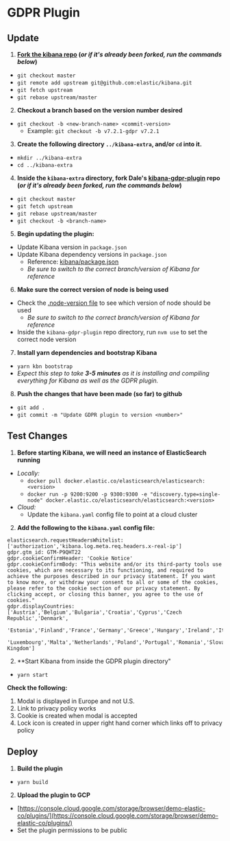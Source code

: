 # GDPR Plugin

## Update

1. **[Fork the kibana repo](https://github.com/elastic/kibana) (*or if it's already been forked, run the commands below*)**
  - `git checkout master`
  - `git remote add upstream git@github.com:elastic/kibana.git`
  - `git fetch upstream`
  - `git rebase upstream/master`
2. **Checkout a branch based on the version number desired**
  - `git checkout -b <new-branch-name> <commit-version>`
    - Example: `git checkout -b v7.2.1-gdpr v7.2.1`
3. **Create the following directory `../kibana-extra`, and/or `cd` into it.**
  - `mkdir ../kibana-extra`
  - `cd ../kibana-extra`
4. **Inside the `kibana-extra` directory, fork Dale's [kibana-gdpr-plugin](https://github.com/gingerwizard/kibana-gdpr-plugin) repo (*or if it's already been forked, run the commands below*)**
  - `git checkout master`
  - `git fetch upstream`
  - `git rebase upstream/master`
  - `git checkout -b <branch-name>`
5. **Begin updating the plugin:**
  - Update Kibana version in `package.json`
  - Update Kibana dependency versions in `package.json`
    - Reference: [kibana/package.json](https://github.com/elastic/kibana/blob/master/package.json)
    - *Be sure to switch to the correct branch/version of Kibana for reference*
6. **Make sure the correct version of node is being used**
  - Check the [.node-version file](https://github.com/elastic/kibana/blob/master/.node-version) to see which version of node should be used
    - *Be sure to switch to the correct branch/version of Kibana for reference*
  - Inside the `kibana-gdpr-plugin` repo directory, run `nvm use` to set the correct node version
7. **Install yarn dependencies and bootstrap Kibana**
  - `yarn kbn bootstrap`
  - *Expect this step to take **3-5 minutes** as it is installing and compiling everything for Kibana as well as the GDPR plugin.*
8. **Push the changes that have been made (so far) to github**
  - `git add .`
  - `git commit -m "Update GDPR plugin to version <number>"`

## Test Changes

1. **Before starting Kibana, we will need an instance of ElasticSearch running**
  - *Locally:*
    - `docker pull docker.elastic.co/elasticsearch/elasticsearch:<version>`
    - `docker run -p 9200:9200 -p 9300:9300 -e "discovery.type=single-node" docker.elastic.co/elasticsearch/elasticsearch:<version>`
  - *Cloud:*
    - Update the `kibana.yaml` config file to point at a cloud cluster
2. **Add the following to the `kibana.yaml` config file:**
```
elasticsearch.requestHeadersWhitelist: ['authorization','kibana.log.meta.req.headers.x-real-ip']
gdpr.gtm_id: GTM-P9QHT22
gdpr.cookieConfirmHeader: 'Cookie Notice'
gdpr.cookieConfirmBody: "This website and/or its third-party tools use cookies, which are necessary to its functioning, and required to achieve the purposes described in our privacy statement. If you want to know more, or withdraw your consent to all or some of the cookies, please refer to the cookie section of our privacy statement. By clicking accept, or closing this banner, you agree to the use of cookies."
gdpr.displayCountries: ['Austria','Belgium','Bulgaria','Croatia','Cyprus','Czech Republic','Denmark',
      'Estonia','Finland','France','Germany','Greece','Hungary','Ireland','Italy','Latvia','Lithuania',
      'Luxembourg','Malta','Netherlands','Poland','Portugal','Romania','Slovakia','Slovenia','Spain','Sweden','United Kingdom']
```
2. **Start Kibana from inside the GDPR plugin directory"
  - `yarn start`

**Check the following:**

1. Modal is displayed in Europe and not U.S.
2. Link to privacy policy works
3. Cookie is created when modal is accepted
4. Lock icon is created in upper right hand corner which links off to privacy policy

## Deploy

1. **Build the plugin**
  - `yarn build`

2. **Upload the plugin to GCP**
  - [https://console.cloud.google.com/storage/browser/demo-elastic-co/plugins/](https://console.cloud.google.com/storage/browser/demo-elastic-co/plugins/)
  - Set the plugin permissions to be public